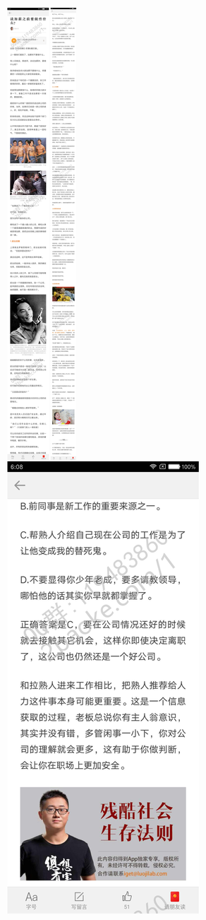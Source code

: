 ![](../../images/2017年01月/GX0104-谈加薪之前要做些什么？.jpg)
![](../../images/2017年01月/GX0104-谈加薪之前要做些什么？2.jpg)
![](../../images/2017年01月/GX0104-谈加薪之前要做些什么？3.jpg)

